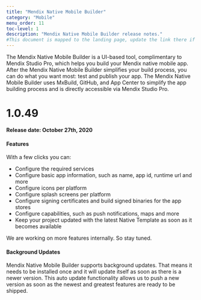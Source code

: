 ```yaml
---
title: "Mendix Native Mobile Builder"
category: "Mobile"
menu_order: 11
toc-level: 1
description: "Mendix Native Mobile Builder release notes."
#This document is mapped to the landing page, update the link there if renaming or moving the doc file.
---
```


The Mendix Native Mobile Builder is a UI-based tool, complimentary to Mendix Studio Pro, which helps you build your Mendix native mobile app. After the Mendix Native Mobile Builder simplifies your build process, you can do what you want most: test and publish your app. The Mendix Native Mobile Builder uses MxBuild, GitHub, and App Center to simplify the app building process and is directly accessible via Mendix Studio Pro. 

# 1.0.49

**Release date: October 27th, 2020**

#### Features

With a few clicks you can:
* Configure the required services
* Configure basic app information, such as name, app id, runtime url and more
* Configure icons per platform
* Configure splash screens per platform
* Configure signing certificates and build signed binaries for the app stores
* Configure capabilities, such as push notifications, maps and more
* Keep your project updated with the latest Native Template as soon as it becomes available

We are working on more features internally. So stay tuned.

#### Background Updates

Mendix Native Mobile Builder supports background updates. That means it needs to be installed once and it will update itself as soon as there is a newer version.
This auto update functionality allows us to push a new version as soon as the newest and greatest features are ready to be shipped.
